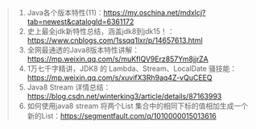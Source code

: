 > 1. Java各个版本特性(11)：https://my.oschina.net/mdxlcj?tab=newest&catalogId=6361172
> 2. 史上最全jdk新特性总结，涵盖jdk8到jdk15！：https://www.cnblogs.com/1ssqq1lxr/p/14657613.html
> 3. 全网最通透的Java8版本特性讲解：https://mp.weixin.qq.com/s/muKflQV9Erz857Ym8jjrZA
> 4. 1万七千字精讲，JDK8 的 Lambda、Stream、LocalDate 骚技能：https://mp.weixin.qq.com/s/xuvifX3Rh9aq4Z-vQuCEEQ
> 5. Java8 Stream 详情总结：https://blog.csdn.net/winterking3/article/details/87163993
> 6. 如何使用java8 stream 将两个List<Integer> 集合中的相同下标的值相加生成一个新的List：https://segmentfault.com/q/1010000015013616
